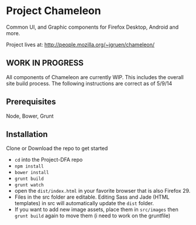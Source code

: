 # Project Chameleon

Common UI, and Graphic components for Firefox Desktop, Android and more. 

Project lives at: http://people.mozilla.org/~jgruen/chameleon/

## WORK IN PROGRESS

All components of Chameleon are currently WIP. This includes the overall site build process. The following instructions are correct as of 5/9/14


## Prerequisites

Node, Bower, Grunt

## Installation

Clone or Download the repo to get started

- `cd` into the Project-DFA repo
- `npm install`
- `bower install`
- `grunt build`
- `grunt watch`
- open the `dist/index.html` in your favorite browser that is also Firefox 29.
- Files in the src folder are editable. Editing Sass and Jade (HTML templates) in src will automatically update the `dist` folder.
- If you want to add new image assets, place them in `src/images` then `grunt build` again to move them (i need to work on the gruntfile)